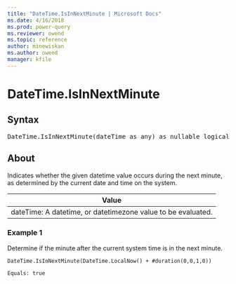 ```yaml
---
title: "DateTime.IsInNextMinute | Microsoft Docs"
ms.date: 4/16/2018
ms.prod: power-query
ms.reviewer: owend
ms.topic: reference
author: minewiskan
ms.author: owend
manager: kfile
---
```

# DateTime.IsInNextMinute

## Syntax

<pre>
DateTime.IsInNextMinute(dateTime as any) as nullable logical  
</pre>

## About  
Indicates whether the given datetime value occurs during the next minute, as determined by the current date and time on the system.  
  
|Value|  
|---------|  
|dateTime: A datetime, or datetimezone value to be evaluated.|  
  
### Example 1  
Determine if the minute after the current system time is in the next minute.  
  
```powerquery-m
DateTime.IsInNextMinute(DateTime.LocalNow() + #duration(0,0,1,0))  
```  
  
```powerquery-m
Equals: true  
```  
